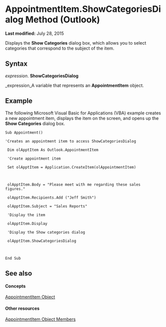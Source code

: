 
# AppointmentItem.ShowCategoriesDialog Method (Outlook)

 **Last modified:** July 28, 2015

Displays the  **Show Categories** dialog box, which allows you to select categories that correspond to the subject of the item.

## Syntax

 _expression_. **ShowCategoriesDialog**

 _expression_A variable that represents an  **AppointmentItem** object.


## Example

The following Microsoft Visual Basic for Applications (VBA) example creates a new appointment item, displays the item on the screen, and opens up the  **Show Categories** dialog box.


```
Sub Appointment() 
 
'Creates an appointment item to access ShowCategoriesDialog 
 
 Dim olApptItem As Outlook.AppointmentItem 
 
 'Create appointment item 
 
 Set olApptItem = Application.CreateItem(olAppointmentItem) 
 
 
 
 olApptItem.Body = "Please meet with me regarding these sales figures." 
 
 olApptItem.Recipients.Add ("Jeff Smith") 
 
 olApptItem.Subject = "Sales Reports" 
 
 'Display the item 
 
 olApptItem.Display 
 
 'Display the Show categories dialog 
 
 olApptItem.ShowCategoriesDialog 
 
 
 
End Sub
```


## See also


#### Concepts


 [AppointmentItem Object](204a409d-654e-27aa-643a-8344c631b82d.md)
#### Other resources


 [AppointmentItem Object Members](c72c459d-6d3c-7a05-aa4a-b1b767ddc0b2.md)
